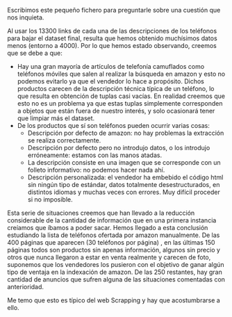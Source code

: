 
Escribimos este pequeño fichero para preguntarle sobre una cuestión que nos inquieta.

Al usar los 13300 links de cada una de las descripciones de los teléfonos para bajar el dataset final, resulta que hemos obtenido muchísimos datos menos (entorno a 4000).
Por lo que hemos estado observando, creemos que se debe a que:

* Hay una gran mayoría de artículos de telefonía camuflados como teléfonos móviles que salen al realizar la búsqueda en amazon y esto no 
podemos evitarlo ya que el vendedor lo hace a propósito. Dichos productos carecen de la descripción técnica típica de un teléfono, lo que resulta en obtención de tuplas casi vacías.
En realidad creemos que esto no es un problema ya que estas tuplas simplemente corresponden a objetos que están fuera de nuestro interés, y solo ocasionará tener que limpiar más
el dataset.
* De los productos que sí son teléfonos pueden ocurrir varias cosas:  
  * Descripción por defecto de amazon: no hay problemas la extracción se realiza correctamente.
  * Descripción por defecto pero no introdujo datos, o los introdujo erróneamente: estamos con las manos atadas.
  * La descripción consiste en una imagen que se corresponde con un folleto informativo: no podemos hacer nada ahí.
  * Descripción personalizada: el vendedor ha embebido el código html sin ningún tipo de estándar, datos totalmente desestructurados,
  en distintos idiomas y muchas veces con errores. Muy difícil proceder si no imposible.
  
Esta serie de situaciones creemos que han llevado a la reducción considerable de la cantidad de información que en una primera instancia creíamos que íbamos a poder sacar.
Hemos llegado a esta conclusión estudiando la lista de teléfonos ofertada por amazon manualmente. De las 400 páginas que aparecen (30 teléfonos por página) , en las últimas 150 páginas
todos son productos sin apenas información, algunos sin precio y otros que nunca llegaron a estar en venta realmente y carecen de foto, suponemos que los vendedores los pusieron con
el objetivo de ganar algún tipo de ventaja en la indexación de amazon. De las 250 restantes, hay gran cantidad de anuncios que sufren alguna de las situaciones comentadas con anterioridad.  

Me temo que esto es típico del web Scrapping y hay que acostumbrarse a ello.
  

